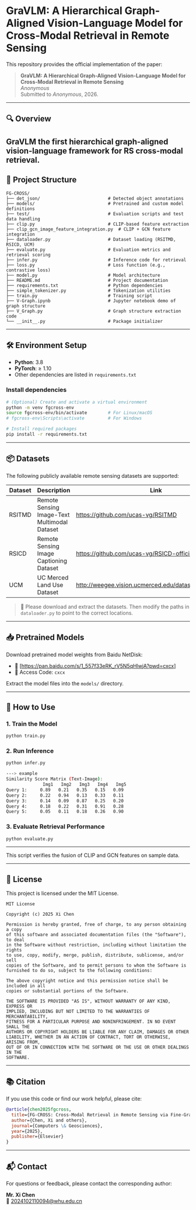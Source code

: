 # GraVLM: A Hierarchical Graph-Aligned Vision-Language Model for Cross-Modal Retrieval in Remote Sensing

This repository provides the official implementation of the paper:

> **GraVLM: A Hierarchical Graph-Aligned Vision-Language Model for Cross-Modal Retrieval in Remote Sensing**  
> *Anonymous*  
> Submitted to *Anonymous*, 2026.

---

## 🔍 Overview

**GraVLM** the first hierarchical graph-aligned vision-language framework for RS cross-modal retrieval.
---

## 📁 Project Structure

```
FG-CROSS/
├── det_json/                          # Detected object annotations
├── models/                            # Pretrained and custom model definitions
├── test/                              # Evaluation scripts and test data handling
├── clip.py                            # CLIP-based feature extraction
├── clip_gcn_image_feature_integration.py  # CLIP + GCN feature integration
├── dataloader.py                      # Dataset loading (RSITMD, RSICD, UCM)
├── evaluate.py                        # Evaluation metrics and retrieval scoring
├── infer.py                           # Inference code for retrieval
├── loss.py                            # Loss function (e.g., contrastive loss)
├── model.py                           # Model architecture
├── README.md                          # Project documentation
├── requirements.txt                   # Python dependencies
├── simple_tokenizer.py                # Tokenization utilities
├── train.py                           # Training script
├── V-Graph.ipynb                      # Jupyter notebook demo of graph structure
├── V_Graph.py                         # Graph structure extraction code
└── __init__.py                        # Package initializer
```

---

## 🛠 Environment Setup

- **Python**: 3.8
- **PyTorch**: ≥ 1.10
- Other dependencies are listed in `requirements.txt`

### Install dependencies

```bash
# (Optional) Create and activate a virtual environment
python -m venv fgcross-env
source fgcross-env/bin/activate        # For Linux/macOS
# fgcross-env\Scripts\activate         # For Windows

# Install required packages
pip install -r requirements.txt
```

---

## 📦 Datasets

The following publicly available remote sensing datasets are supported:

| Dataset | Description                                  | Link |
|---------|----------------------------------------------|------|
| RSITMD  | Remote Sensing Image-Text Multimodal Dataset | https://github.com/ucas-vg/RSITMD |
| RSICD   | Remote Sensing Image Captioning Dataset      | https://github.com/ucas-vg/RSICD-official |
| UCM     | UC Merced Land Use Dataset                   | http://weegee.vision.ucmerced.edu/datasets/landuse.html |

> 📌 Please download and extract the datasets. Then modify the paths in `dataloader.py` to point to the correct locations.

---

## 📥 Pretrained Models

Download pretrained model weights from Baidu NetDisk:

- 🔗 [https://pan.baidu.com/s/1_557f33eRK_rV5N5qHlwjA?pwd=cxcx]
- 📎 Access Code: `cxcx`

Extract the model files into the `models/` directory.

---

## 🚀 How to Use

### 1. Train the Model

```bash
python train.py
```

### 2. Run Inference

```bash
python infer.py

---> example
Similarity Score Matrix (Text-Image):
              Img1   Img2   Img3   Img4   Img5
Query 1:     0.89   0.21   0.35   0.15   0.09
Query 2:     0.22   0.94   0.13   0.33   0.11
Query 3:     0.14   0.09   0.87   0.25   0.20
Query 4:     0.18   0.22   0.31   0.91   0.28
Query 5:     0.05   0.11   0.18   0.26   0.90
```

### 3. Evaluate Retrieval Performance

```bash
python evaluate.py
```

---

This script verifies the fusion of CLIP and GCN features on sample data.

---

## 📜 License

This project is licensed under the MIT License.

```
MIT License

Copyright (c) 2025 Xi Chen

Permission is hereby granted, free of charge, to any person obtaining a copy
of this software and associated documentation files (the "Software"), to deal
in the Software without restriction, including without limitation the rights
to use, copy, modify, merge, publish, distribute, sublicense, and/or sell
copies of the Software, and to permit persons to whom the Software is
furnished to do so, subject to the following conditions:

The above copyright notice and this permission notice shall be included in all
copies or substantial portions of the Software.

THE SOFTWARE IS PROVIDED "AS IS", WITHOUT WARRANTY OF ANY KIND, EXPRESS OR
IMPLIED, INCLUDING BUT NOT LIMITED TO THE WARRANTIES OF MERCHANTABILITY,
FITNESS FOR A PARTICULAR PURPOSE AND NONINFRINGEMENT. IN NO EVENT SHALL THE
AUTHORS OR COPYRIGHT HOLDERS BE LIABLE FOR ANY CLAIM, DAMAGES OR OTHER
LIABILITY, WHETHER IN AN ACTION OF CONTRACT, TORT OR OTHERWISE, ARISING FROM,
OUT OF OR IN CONNECTION WITH THE SOFTWARE OR THE USE OR OTHER DEALINGS IN THE
SOFTWARE.
```

---

## 📚 Citation

If you use this code or find our work helpful, please cite:

```bibtex
@article{chen2025fgcross,
  title={FG-CROSS: Cross-Modal Retrieval in Remote Sensing via Fine-Grained Spatial Representation},
  author={Chen, Xi and others},
  journal={Computers \& Geosciences},
  year={2025},
  publisher={Elsevier}
}
```

---

## 📬 Contact

For questions or feedback, please contact the corresponding author:

**Mr. Xi Chen**  
📧 2024102110094@whu.edu.cn

